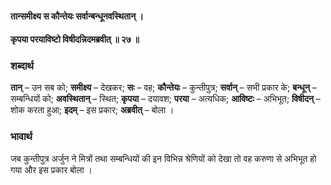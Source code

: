 #### तान्समीक्ष्य स कौन्तेयः सर्वान्बन्धूनवस्थितान् ।
#### कृपया परयाविष्टो विषीदन्निदमब्रवीत् ॥ २७ ॥

### शब्दार्थ

**तान्** – उन सब को; **समीक्ष्य** – देखकर; **सः** – वह; **कौन्तेयः** – कुन्तीपुत्र; **सर्वान्** – सभी प्रकार के; **बन्धून्** – सम्बन्धियों को; **अवस्थितान्** – स्थित; **कृपया** – दयावश; **परया** – अत्यधिक; **आविष्टः** – अभिभूत; **विषीदन्** – शोक करता हुआ; **इदम्** – इस प्रकार; **अब्रवीत्** – बोला ।

### भावार्थ

जब कुन्तीपुत्र अर्जुन ने मित्रों तथा सम्बन्धियों की इन विभिन्न श्रेणियों को देखा तो वह करुणा से अभिभूत हो गया और इस प्रकार बोला ।